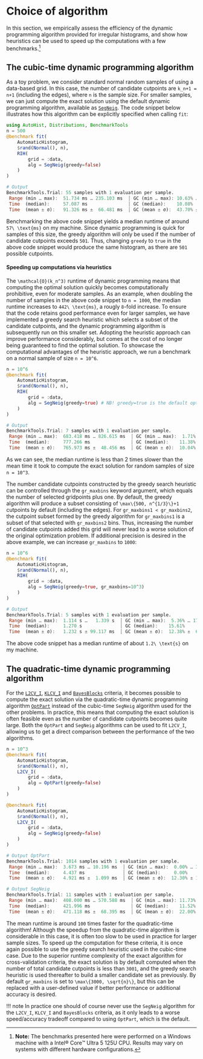# Choice of algorithm
In this section, we empirically assess the efficiency of the dynamic programming algorithm provided for irregular histograms, and show how heuristics can be used to speed up the computations with a few benchmarks.[^1]

[^1]: **Note:** The benchmarks presented here were performed on a Windows machine with a Intel® Core™ Ultra 5 125U CPU. Results may vary on systems with different hardware configurations.

## The cubic-time dynamic programming algorithm
As a toy problem, we consider standard normal random samples of using a data-based grid. In this case, the number of candidate cutpoints are ``k_n+1 = n+1`` (including the edges), where ``n`` is the sample size. For smaller samples, we can just compute the exact solution using the default dynamic programming algorithm, available as [`SegNeig`](@ref). The code snippet below illustrates how this algorithm can be explicitly specified when calling `fit`:
```julia
using AutoHist, Distributions, BenchmarkTools
n = 500
@benchmark fit(
    AutomaticHistogram, 
    $rand(Normal(), n),
    RIH(
        grid = :data,
        alg = SegNeig(greedy=false)
    )
)

# Output
BenchmarkTools.Trial: 55 samples with 1 evaluation per sample.
 Range (min … max):  51.734 ms … 235.103 ms  ┊ GC (min … max): 10.63% … 76.02%
 Time  (median):     57.087 ms               ┊ GC (median):    10.08%
 Time  (mean ± σ):   91.326 ms ±  66.481 ms  ┊ GC (mean ± σ):  43.70% ± 26.34%
```
Benchmarking the above code snippet yields a median runtime of around ``57\ \text{ms}`` on my machine. Since dynamic programming is quick for samples of this size, the greedy algorithm will only be used if the number of candidate cutpoints exceeds ``501``. Thus, changing `greedy` to `true` in the above code snippet would produce the same histogram, as there are ``501`` possible cutpoints.

#### Speeding up computations via heuristics

The ``\mathcal{O}(k_n^3)`` runtime of dynamic programming means that computing the optimal solution quickly becomes computationally prohibitive, even for moderate samples. As an example, when doubling the number of samples in the above code snippet to ``n = 1000``, the median runtime increases to ``442\ \text{ms}``, a rougly ``8``-fold increase. To ensure that the code retains good performance even for larger samples, we have implemented a greedy search heuristic which selects a subset of the candidate cutpoints, and the dynamic programming algorithm is subsequently run on this smaller set. Adopting the heuristic approach can improve performance considerably, but comes at the cost of no longer being guaranteed to find the optimal solution. To showcase the computational advantages of the heuristic approach, we run a benchmark on a normal sample of size ``n = 10^6``.
```julia
n = 10^6
@benchmark fit(
    AutomaticHistogram, 
    $rand(Normal(), n),
    RIH(
        grid = :data,
        alg = SegNeig(greedy=true) # NB! greedy=true is the default option
    )
)

# Output
BenchmarkTools.Trial: 7 samples with 1 evaluation per sample.
 Range (min … max):  683.418 ms … 826.615 ms  ┊ GC (min … max):  1.71% … 19.55%
 Time  (median):     777.266 ms               ┊ GC (median):    11.38%
 Time  (mean ± σ):   765.973 ms ±  48.456 ms  ┊ GC (mean ± σ):  10.04% ±  6.39%
```
As we can see, the median runtime is less than 2 times slower than the mean time it took to compute the exact solution for random samples of size ``n = 10^3``.

The number candidate cutpoints constructed by the greedy search heuristic can be controlled through the `gr_maxbins` keyword argument, which equals the number of selected gridpoints plus one. By default, the greedy algorithm will produce a subset consisting of ``\max\{500, n^{1/3}\}+1`` cutpoints by default (including the edges). For `gr_maxbins1 < gr_maxbins2`, the cutpoint subset formed by the greedy algorithm for `gr_maxbins1` is a subset of that selected with `gr_maxbins2` bins. Thus, increasing the number of candidate cutpoints added this grid will never lead to a worse solution of the original optimization problem. If additional precision is desired in the above example, we can increase `gr_maxbins` to ``1000``:
```julia
n = 10^6
@benchmark fit(
    AutomaticHistogram, 
    $rand(Normal(), n),
    RIH(
        grid = :data,
        alg = SegNeig(greedy=true, gr_maxbins=10^3)
    )
)

# Output
BenchmarkTools.Trial: 5 samples with 1 evaluation per sample.
 Range (min … max):  1.114 s …   1.339 s  ┊ GC (min … max):  5.36% … 17.15%
 Time  (median):     1.270 s              ┊ GC (median):    15.61%
 Time  (mean ± σ):   1.232 s ± 99.117 ms  ┊ GC (mean ± σ):  12.38% ±  6.19%
```
The above code snippet has a median runtime of about ``1.2\ \text{s}`` on my machine.

## The quadratic-time dynamic programming algorithm
For the [`L2CV_I`](@ref), [`KLCV_I`](@ref) and [`BayesBlocks`](@ref) criteria, it becomes possible to compute the exact solution via the quadratic-time dynamic programming algorithm [`OptPart`](@ref) instead of the cubic-time `SegNeig` algorithm used for the other problems. In practice, this means that computing the exact solution is often feasible even as the number of candidate cutpoints becomes quite large. Both the `OptPart` and `SegNeig` algorithms can be used to fit `L2CV_I`, allowing us to get a direct comparison between the performance of the two algorithms.
```julia
n = 10^3
@benchmark fit(
    AutomaticHistogram, 
    $rand(Normal(), n),
    L2CV_I(
        grid = :data,
        alg = OptPart(greedy=false)
    )
)

@benchmark fit(
    AutomaticHistogram, 
    $rand(Normal(), n),
    L2CV_I(
        grid = :data,
        alg = SegNeig(greedy=false)
    )
)

# Output OptPart
BenchmarkTools.Trial: 1014 samples with 1 evaluation per sample.
 Range (min … max):  3.673 ms … 10.196 ms  ┊ GC (min … max):  0.00% … 33.51%
 Time  (median):     4.437 ms              ┊ GC (median):     0.00%
 Time  (mean ± σ):   4.921 ms ±  1.099 ms  ┊ GC (mean ± σ):  12.30% ± 15.90%

# Output SegNeig
BenchmarkTools.Trial: 11 samples with 1 evaluation per sample.
 Range (min … max):  408.000 ms … 570.588 ms  ┊ GC (min … max): 11.73% … 35.49%
 Time  (median):     421.996 ms               ┊ GC (median):    11.52%
 Time  (mean ± σ):   471.118 ms ±  68.395 ms  ┊ GC (mean ± σ):  22.00% ± 10.88%
```
The mean runtime is around ``100`` times faster for the quadratic-time algorithm! Although the speedup from the quadratic-time algorithm is considerable in this case, it is often too slow to be used in practice for larger sample sizes. To speed up the computation for these criteria, it is once again possible to use the greedy search heuristic used in the cubic-time case.
Due to the superior runtime complexity of the exact algorithm for cross-validation criteria, the exact solution is by default computed when the number of total candidate cutpoints is less than ``3001``, and the greedy search heuristic is used thereafter to build a smaller candidate set as previously. By default `gr_maxbins` is set to ``\max\{3000, \sqrt{n}\}``, but this can be replaced with a user-defined value if better performance or additional accuracy is desired.


!!! note
    In practice one should of course never use the `SegNeig` algorithm for the `L2CV_I`, `KLCV_I` and `BayesBlocks` criteria, as it only leads to a worse speed/accuracy tradeoff compared to using `OptPart`, which is the default.